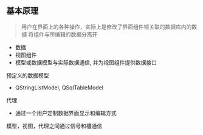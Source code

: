 ## 基本原理

> 用户在界面上的各种操作，实际上是修改了界面组件锁关联的数据库内的数据
> 将组件与所编辑的数据分离开

- 数据
- 视图组件
- 模型或数据模型与实际数据通信, 并为视图组件提供数据接口

预定义的数据模型

- QStringListModel,  QSqlTableModel 

代理

- 通过一个用户定制数据界面显示和编辑方式

模型，视图，代理之间通过信号和槽通信